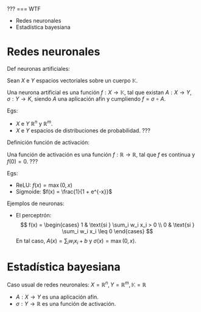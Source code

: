 ??? === WTF

- Redes neuronales
- Estadística bayesiana

# Redes neuronales

Def neuronas artificiales:

Sean $X$ e $Y$ espacios vectoriales sobre un cuerpo $\mathbb{K}$. 

Una neurona artificial es una función $f: X \to \mathbb{K}$, tal que existan $A: X \to Y, \sigma: Y \to K$, siendo $A$ una aplicación afín y cumpliendo $f = \sigma \circ A$.

Egs:

- $X$ e $Y$ $\mathbb{R}^n$ y $\mathbb{R}^m$.
- $X$ e $Y$ espacios de distribuciones de probabilidad. ???

Definición función de activación:

Una función de activación es una función $f: \mathbb{R} \to \mathbb{R}$, tal que $f$ es continua y $f(0) = 0$. ???

Egs:

- ReLU: $f(x) = \max(0, x)$
- Sigmoide: $f(x) = \frac{1}{1 + e^{-x}}$


Ejemplos de neuronas:
- El perceptrón: 
$$
f(x) = \begin{cases}
    1 & \text{si } \sum_i w_i x_i > 0 \\
    0 & \text{si } \sum_i w_i x_i \leq 0
\end{cases}
$$
En tal caso, $A(x) = \sum_i w_i x_i + b$ y $\sigma(x) = \max(0, x)$.

# Estadística bayesiana





Caso usual de redes neuronales:
$X = \mathbb{R}^n, Y = \mathbb{R}^m, \mathbb{K} = \mathbb{R}$
- $A: X \to Y$ es una aplicación afín.
- $\sigma: Y \to \mathbb{R}$ es una función de activación.

